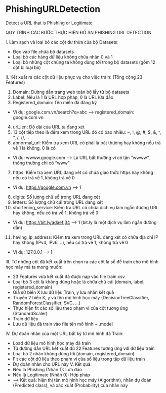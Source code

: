 # PhishingURLDetection
Detect a URL that is Phishing or Legitimate

QUY TRÌNH CÁC BƯỚC THỰC HIỆN ĐỒ ÁN
PHISHING URL DETECTION

I.	Làm sạch và loại bỏ các cột dư thừa của bộ Datasets:
-	Đọc vào file chứa bộ datasets
-	Loại bỏ các hàng dữ liệu không chứa nhãn 0 và 1
-	Loại bỏ những cột chúng ta không dùng tới trong bộ datasets (gồm 12 cột bị loại bỏ)
  
II.	Kết xuất ra các cột dữ liệu phục vụ cho việc train: (Tổng cộng 23 Features)
1.	Domain: Đường dẫn trang web toàn bộ lấy từ bộ datasets
2.	Label: Nếu là 1 là URL hợp pháp, 0 là URL lừa đảo
3.	Registered_domain: Tên miền đã đăng ký
-	Ví dụ: google.com.vn/search?q=abc --> registered_domain: google.com.vn
4.	url_len: Độ dài của URL ta đang xét
5.	13 cột tiếp theo là đếm xem trong URL đó có bao nhiêu: ~, !, @, #, $, &, ^, *, /, //, ..
6.	abnormal_url: Kiểm tra xem URL có phải là bất thường hay không nếu trả về 1 là không, 0 là có
-	Ví dụ: wwww.google.com --> Là URL bất thường vì có tận “wwww”, thông thường chỉ có “www”
7.	https: Kiểm tra xem URL đang xét có chứa giao thức https hay không nếu có trả về 1, không trả về 0
-	Ví dụ: https://google.com.vn --> 1
8.	digits: Số lượng chữ số trong URL đang xét
9.	letters: Số lượng chữ cái trong URL đang xét
10.	shortening_service: Kiểm tra URL có chứa dịch vụ làm ngắn đường URL hay không, nếu có trả về 1, không trả về 0
-	Ví dụ: https://bit.ly/adaefj34 --> 1 (bit.ly là một dịch vụ làm ngắn đường dẫn)
11.	having_ip_address: Kiểm tra xem trong URL đang xét có chứa địa chỉ IP hay không (IPv4, IPv6, ..), nếu có trả về 1, không trả về 0
-	Ví dụ: 127.0.0.1 --> 1

III.	Từ những cột đã kết xuất trên chọn ra các cột là số để train cho mô hình học máy mà ta mong muốn:
-	23 Features vừa kết xuất đã được nạp vào file train.csv
-	Loại bỏ 3 cột là không dùng hoặc là chứa chữ cái (domain, label, registered_domain)
-	Giả sử biến X lưu dữ liệu Train, y lưu nhãn kết quả
-	Truyền 2 biến X, y và tên mô hình học máy (DecisionTreeClassifier, RandomForestClassifier, SVC, …)
-	Thực hiện fit các số liệu theo phạm vi của cột tương ứng (StandardScaler)
-	Train dữ liệu
-	Lưu dữ liệu đã train vào file tên mô hình + .model

IV.	Dự đoán nhãn của một URL bất kỳ từ mô hình đã Train:
-	Load dữ liệu mô hình học máy đã train
-	Từ đường dẫn URL kết xuất đủ 22 Features tương ứng với dữ liệu train
-	Loại bỏ 2 nhãn không dùng tới (domain, registered_domain)
-	Fit các cột dữ liệu theo phạm vi của số liệu trong tập dữ liệu train
-	Dự đoán nhãn cho URL này
V.	Kết quả:
-	Nếu là Phishing (Nhãn 1): Lừa đảo
-	Nếu là Legitimate (Nhãn 0): Hợp pháp
- --> Kết quả: hiện thị tên mô hình học máy (Algorithm), nhãn dự đoán (Predicted class), và xác xuất (Probability) của nhãn này

